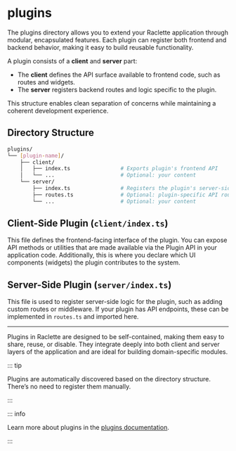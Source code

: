 # plugins

The plugins directory allows you to extend your Raclette application through modular, encapsulated features. Each plugin can register both frontend and backend behavior, making it easy to build reusable functionality.

A plugin consists of a **client** and **server** part:
-	The **client** defines the API surface available to frontend code, such as routes and widgets.
-	The **server** registers backend routes and logic specific to the plugin.

This structure enables clean separation of concerns while maintaining a coherent development experience.

## Directory Structure

```bash
plugins/
└── [plugin-name]/
    ├── client/
    │   ├── index.ts                # Exports plugin's frontend API
    │   └── ...                     # Optional: your content
    └── server/
        ├── index.ts                # Registers the plugin's server-side behavior
        ├── routes.ts               # Optional: plugin-specific API routes
        └── ...                     # Optional: your content
```

## Client-Side Plugin (`client/index.ts`)

This file defines the frontend-facing interface of the plugin. You can expose API methods or utilities that are made available via the Plugin API in your application code. Additionally, this is where you declare which UI components (widgets) the plugin contributes to the system.

## Server-Side Plugin (`server/index.ts`)

This file is used to register server-side logic for the plugin, such as adding custom routes or middleware. If your plugin has API endpoints, these can be implemented in `routes.ts` and imported here.

---

Plugins in Raclette are designed to be self-contained, making them easy to share, reuse, or disable. They integrate deeply into both client and server layers of the application and are ideal for building domain-specific modules.

::: tip

Plugins are automatically discovered based on the directory structure. There’s no need to register them manually.

:::

::: info

Learn more about plugins in the [plugins documentation](/guide/plugins.md).

:::